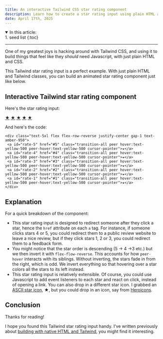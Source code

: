 ```yaml
---
title: An interactive Tailwind CSS star rating component
description: Learn how to create a star rating input using plain HTML and Tailwind CSS. This Tailwind star rating input is flexible and very portable.
date: April 17th, 2025
---
```


<details open>
<summary>In this article:</summary>
<aside markdown="1">
1. seed list
{:toc}
</aside>
</details>
<hr />

One of my greatest joys is hacking around with Tailwind CSS, and using it to build things that feel like they _should_ need Javascript, with just plain HTML and CSS.

This Tailwind star rating input is a perfect example. With just plain HTML and Tailwind classes, you can build an animated star rating component just like below.

## Interactive Tailwind star rating component

Here's the star rating input:

<div class="mt-8 text-5xl flex flex-row-reverse justify-center gap-1 text-amber-950 [&>*]:after:content-[''] [&>*]:no-underline">
  <a id="rate-5" href="#5" class="transition-all peer hover:text-yellow-500 peer-hover:text-yellow-500 cursor-pointer">★</a>
  <a id="rate-4" href="#4" class="transition-all peer hover:text-yellow-500 peer-hover:text-yellow-500 cursor-pointer">★</a>
  <a id="rate-3" href="#3" class="transition-all peer hover:text-yellow-500 peer-hover:text-yellow-500 cursor-pointer">★</a>
  <a id="rate-2" href="#2" class="transition-all peer hover:text-yellow-500 peer-hover:text-yellow-500 cursor-pointer">★</a>
  <a id="rate-1" href="#1" class="transition-all peer hover:text-yellow-500 peer-hover:text-yellow-500 cursor-pointer">★</a>
</div>

And here's the code:

```erb
<div class="text-5xl flex flex-row-reverse justify-center gap-1 text-amber-950">
 <a id="rate-5" href="#5" class="transition-all peer hover:text-yellow-500 peer-hover:text-yellow-500 cursor-pointer">★</a>
 <a id="rate-4" href="#4" class="transition-all peer hover:text-yellow-500 peer-hover:text-yellow-500 cursor-pointer">★</a>
 <a id="rate-3" href="#3" class="transition-all peer hover:text-yellow-500 peer-hover:text-yellow-500 cursor-pointer">★</a>
 <a id="rate-2" href="#2" class="transition-all peer hover:text-yellow-500 peer-hover:text-yellow-500 cursor-pointer">★</a>
 <a id="rate-1" href="#1" class="transition-all peer hover:text-yellow-500 peer-hover:text-yellow-500 cursor-pointer">★</a>
</div>
```

## Explanation

For a quick breakdown of the component:

- This star rating input is designed to redirect someone after they click a star, hence the `href` attribute on each `a` tag. For instance, if someone clicks stars 4 or 5, you could redirect them to a public review website to leave a nice review, but if they click stars 1, 2 or 3, you could redirect them to a feedback form.
- You might notice that the star order is descending (5 → 4 →3 etc.) but we then invert it with `flex-flow-reverse`. This accounts for how `peer-hover` interacts with its siblings. Without inverting, the stars fade in from the right, which is odd. We invert everything so that hovering over a star colors all the stars to its left instead.
- This star rating input is relatively extensible. Of course, you could use Javascript to add event listeners to each star and react on click, instead of opening a link. You can also drop in a different star icon. I grabbed an [ASCII star icon](https://www.alt-codes.net/star_alt_code.php), ★, but you could drop in an icon, say from [Heroicons](https://heroicons.com).

## Conclusion

Thanks for reading!

I hope you found this Tailwind star rating input handy. I've written previously about [building with native HTML and Tailwind](/blog/cool-native-html-elements), you might find it interesting.
